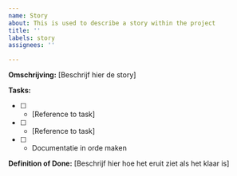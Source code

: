 ```yaml
---
name: Story
about: This is used to describe a story within the project
title: ''
labels: story
assignees: ''

---
```


**Omschrijving:**
[Beschrijf hier de story]

**Tasks:**
- [ ] - [Reference to task]
- [ ] - [Reference to task]
- [ ] - Documentatie in orde maken

**Definition of Done:**
[Beschrijf hier hoe het eruit ziet als het klaar is]
